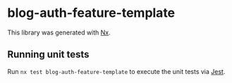 # blog-auth-feature-template

This library was generated with [Nx](https://nx.dev).

## Running unit tests

Run `nx test blog-auth-feature-template` to execute the unit tests via [Jest](https://jestjs.io).
